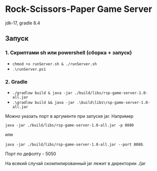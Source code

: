 # Rock-Scissors-Paper Game Server
jdk-17, gradle 8.4
## Запуск 
### 1. Скриптами sh или powershell (сборка + запуск)
- `chmod +x runServer.sh & ./runServer.sh`
- `.\runServer.ps1`
### 2. Gradle
- `./gradlew build & java -jar ./build/libs/rsp-game-server-1.0-all.jar`
- `.\gradlew build && java -jar .\build\libs\rsp-game-server-1.0-all.jar`

Можно указать порт в аргументе при запуске jar. Например

`java -jar ./build/libs/rsp-game-server-1.0-all.jar -p 8080`

или 

`java -jar ./build/libs/rsp-game-server-1.0-all.jar --port 8080`. 

Порт по дефолту - 5050

На всякий случай скомпилированный jar лежит в директории ./jar

